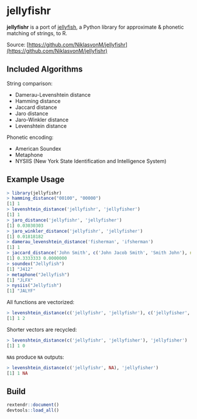 # jellyfishr

**jellyfishr** is a port of [jellyfish](https://github.com/jamesturk/jellyfish), a Python library for approximate & phonetic matching of strings, to R.

Source: [https://github.com/NiklasvonM/jellyfishr](https://github.com/NiklasvonM/jellyfishr)

## Included Algorithms

String comparison:

* Damerau-Levenshtein distance
* Hamming distance
* Jaccard distance
* Jaro distance
* Jaro-Winkler distance
* Levenshtein distance

Phonetic encoding:

* American Soundex
* Metaphone
* NYSIIS (New York State Identification and Intelligence System)

## Example Usage

```R
> library(jellyfishr)
> hamming_distance("00100", "00000")
[1] 1
> levenshtein_distance('jellyfishr', 'jellyfisher')
[1] 1
> jaro_distance('jellyfishr', 'jellyfisher')
[1] 0.03030303
> jaro_winkler_distance('jellyfishr', 'jellyfisher')
[1] 0.01818182
> damerau_levenshtein_distance('fisherman', 'ifsherman')
[1] 1
> jaccard_distance('John Smith', c('John Jacob Smith', 'Smith John'), ngram_size = NULL)
[1] 0.3333333 0.0000000
> soundex("Jellyfish")
[1] "J412"
> metaphone("Jellyfish")
[1] "JLFX"
> nysiis("Jellyfish")
[1] "JALYF"
```

All functions are vectorized:

```R
> levenshtein_distance(c('jellyfishr', 'jellyfishr'), c('jellyfisher', 'jollyfisher'))
[1] 1 2
```

Shorter vectors are recycled:

```R
> levenshtein_distance(c('jellyfishr', 'jellyfisher'), 'jellyfisher')
[1] 1 0
```

`NA`s produce `NA` outputs:

```R
> levenshtein_distance(c('jellyfishr', NA), 'jellyfisher')
[1] 1 NA
```

## Build

```R
rextendr::document()
devtools::load_all()
```
